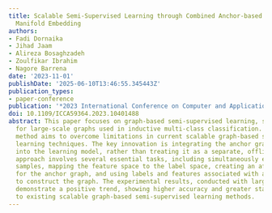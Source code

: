 ```yaml
---
title: Scalable Semi-Supervised Learning through Combined Anchor-based Graph and Flexible
  Manifold Embedding
authors:
- Fadi Dornaika
- Jihad Jaam
- Alireza Bosaghzadeh
- Zoulfikar Ibrahim
- Nagore Barrena
date: '2023-11-01'
publishDate: '2025-06-10T13:46:55.345443Z'
publication_types:
- paper-conference
publication: '*2023 International Conference on Computer and Applications (ICCA)*'
doi: 10.1109/ICCA59364.2023.10401488
abstract: This paper focuses on graph-based semi-supervised learning, specifically
  for large-scale graphs used in inductive multi-class classification. The proposed
  method aims to overcome limitations in current scalable graph-based semi-supervised
  learning techniques. The key innovation is integrating the anchor graph calculation
  into the learning model, rather than treating it as a separate, offline step. This
  approach involves several essential tasks, including simultaneously estimating unlabeled
  samples, mapping the feature space to the label space, creating an affinity matrix
  for the anchor graph, and using labels and features associated with anchor points
  to construct the graph. The experimental results, conducted with large datasets,
  demonstrate a positive trend, showing higher accuracy and greater stability compared
  to existing scalable graph-based semi-supervised learning methods.
---
```


